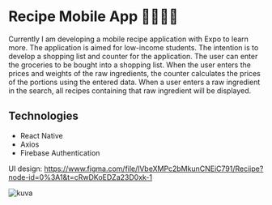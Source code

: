 # Recipe Mobile App 🍜🍲🥪🥙
 
Currently I am developing a mobile recipe application with Expo to learn more. The application is aimed for low-income students. The intention is to develop a shopping list and counter for the application. The user can enter the groceries to be bought into a shopping list. When the user enters the prices and weights of the raw ingredients, the counter calculates the prices of the portions using the entered data. When a user enters a raw ingredient in the search, all recipes containing that raw ingredient will be displayed.

## Technologies
  - React Native
  - Axios
  - Firebase Authentication
  
UI design: 
https://www.figma.com/file/lVbeXMPc2bMkunCNEiC791/Reciipe?node-id=0%3A1&t=cRwDKoEDZa23D0xk-1

![kuva](https://user-images.githubusercontent.com/91623412/222255672-8afac9d5-fe3b-4b75-805e-98fe323923c1.png)
